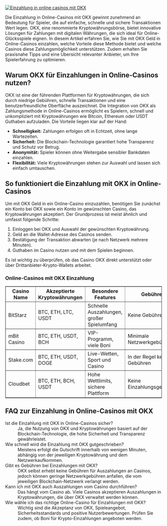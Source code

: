 [![Einzahlung in online casinos mit OKX](https://123-caf.pages.dev/gitsignup.png)](https://vrmoo.ru/Bt82HjjY)

<p>Die Einzahlung in Online-Casinos mit OKX gewinnt zunehmend an Bedeutung für Spieler, die auf einfache, schnelle und sichere Transaktionen Wert legen. OKX, eine renommierte Kryptowährungsbörse, bietet innovative Lösungen für Zahlungen mit digitalen Währungen, die sich ideal für Online-Glücksspiele eignen. In diesem Artikel erfahren Sie, wie Sie mit OKX Geld in Online-Casinos einzahlen, welche Vorteile diese Methode bietet und welche Casinos diese Zahlungsmöglichkeit unterstützen. Zudem erhalten Sie praxisnahe Tipps und eine Übersicht relevanter Anbieter, um Ihre Spielerfahrung zu optimieren.</p>  <h2>Warum OKX für Einzahlungen in Online-Casinos nutzen?</h2> <p>OKX ist eine der führenden Plattformen für Kryptowährungen, die sich durch niedrige Gebühren, schnelle Transaktionen und eine benutzerfreundliche Oberfläche auszeichnet. Die Integration von OKX als Zahlungsmethode in Online-Casinos ermöglicht es Spielern, schnell und unkompliziert mit Kryptowährungen wie Bitcoin, Ethereum oder USDT Guthaben aufzuladen. Die Vorteile liegen klar auf der Hand:</p> <ul>   <li><strong>Schnelligkeit:</strong> Zahlungen erfolgen oft in Echtzeit, ohne lange Wartezeiten.</li>   <li><strong>Sicherheit:</strong> Die Blockchain-Technologie garantiert hohe Transparenz und Schutz vor Betrug.</li>   <li><strong>Anonymität:</strong> Spieler können ohne Weitergabe sensibler Bankdaten einzahlen.</li>   <li><strong>Flexibilität:</strong> Viele Kryptowährungen stehen zur Auswahl und lassen sich einfach umtauschen.</li> </ul>  <h2>So funktioniert die Einzahlung mit OKX in Online-Casinos</h2> <p>Um mit OKX Geld in ein Online-Casino einzuzahlen, benötigen Sie zunächst ein Konto bei OKX sowie ein Konto im gewünschten Casino, das Kryptowährungen akzeptiert. Der Grundprozess ist meist ähnlich und umfasst folgende Schritte:</p> <ol>   <li>Einloggen bei OKX und Auswahl der gewünschten Kryptowährung.</li>   <li>Geld an die Wallet-Adresse des Casinos senden.</li>   <li>Bestätigung der Transaktion abwarten (je nach Netzwerk mehrere Minuten).</li>   <li>Guthaben im Casino nutzen und mit dem Spielen beginnen.</li> </ol> <p>Es ist wichtig zu überprüfen, ob das Casino OKX direkt unterstützt oder über Drittanbieter-Krypto-Wallets arbeitet.</p>  <h3>Online-Casinos mit OKX Einzahlung</h3> <table border="1" cellpadding="6" cellspacing="0">   <thead>     <tr>       <th>Casino Name</th>       <th>Akzeptierte Kryptowährungen</th>       <th>Besondere Features</th>       <th>Gebühren</th>     </tr>   </thead>   <tbody>     <tr>       <td>BitStarz</td>       <td>BTC, ETH, LTC, USDT</td>       <td>Schnelle Auszahlungen, großer Spielumfang</td>       <td>Keine Gebühren</td>     </tr>     <tr>       <td>mBit Casino</td>       <td>BTC, ETH, USDT, BCH</td>       <td>VIP-Programm, viele Boni</td>       <td>Minimale Netzwerkgebühren</td>     </tr>     <tr>       <td>Stake.com</td>       <td>BTC, ETH, USDT, DOGE</td>       <td>Live-Wetten, Sport und Casino</td>       <td>In der Regel keine Gebühren</td>     </tr>     <tr>       <td>Cloudbet</td>       <td>BTC, ETH, BCH, USDT</td>       <td>Hohe Wettlimits, sichere Plattform</td>       <td>Keine Einzahlungsgebühren</td>     </tr>   </tbody> </table>  <h2>FAQ zur Einzahlung in Online-Casinos mit OKX</h2> <dl>   <dt>Ist die Einzahlung mit OKX in Online-Casinos sicher?</dt>   <dd>Ja, die Nutzung von OKX und Kryptowährungen basiert auf der Blockchain-Technologie, die hohe Sicherheit und Transparenz gewährleistet.</dd>    <dt>Wie schnell wird die Einzahlung mit OKX gutgeschrieben?</dt>   <dd>Meistens erfolgt die Gutschrift innerhalb von wenigen Minuten, abhängig von der jeweiligen Kryptowährung und dem Netzwerkaufkommen.</dd>    <dt>Gibt es Gebühren bei Einzahlungen mit OKX?</dt>   <dd>OKX selbst erhebt keine Gebühren für Auszahlungen an Casinos, jedoch können geringe Netzwerkgebühren anfallen, die vom jeweiligen Blockchain-Netzwerk verlangt werden.</dd>    <dt>Kann ich mit OKX auch Auszahlungen vom Casino durchführen?</dt>   <dd>Das hängt vom Casino ab. Viele Casinos akzeptieren Auszahlungen in Kryptowährungen, die über OKX verwaltet werden können.</dd>    <dt>Wie wähle ich das richtige Online-Casino für Einzahlungen mit OKX?</dt>   <dd>Wichtig sind die Akzeptanz von OKX, Spieleangebot, Sicherheitsstandards und positive Nutzerbewertungen. Prüfen Sie zudem, ob Boni für Krypto-Einzahlungen angeboten werden.</dd> </dl>